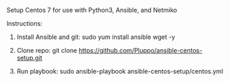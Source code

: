 Setup Centos 7 for use with Python3, Ansible, and Netmiko

Instructions:

1. Install Ansible and git:
sudo yum install ansible wget -y

2. Clone repo:
git clone https://github.com/Pluppo/ansible-centos-setup.git

3. Run playbook:
sudo ansible-playbook ansible-centos-setup/centos.yml
